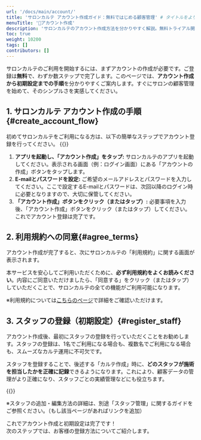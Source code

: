 ```yaml
---
url: '/docs/main/account/'
title: 'サロンカルテ アカウント作成ガイド：無料ではじめる顧客管理' # タイトルをより具体的に、メリットを強調
menuTitle: '👤アカウント作成'
description: 'サロンカルテのアカウント作成方法を分かりやすく解説。無料トライアル開始から利用規約同意、スタッフ登録までのステップを画像付きでご案内します。すぐにサロン顧客管理を始めましょう。'
toc: true
weight: 10200
tags: []
contributors: []
---
```


サロンカルテのご利用を開始するには、まずアカウントの作成が必要です。ご登録は**無料**で、わずか数ステップで完了します。このページでは、**アカウント作成から初期設定までの手順**を分かりやすくご案内します。すぐにサロンの顧客管理を始めて、そのシンプルさを実感してください。

## 1. サロンカルテ アカウント作成の手順{#create_account_flow}

初めてサロンカルテをご利用になる方は、以下の簡単なステップでアカウント登録を行ってください。
{{<iTablet filename="img/signup" msg="サロンカルテアカウント作成画面の「アカウントの作成」ボタンをタップ" >}}



<ol>
  <li><strong>アプリを起動し、「アカウント作成」をタップ:</strong>
    サロンカルテのアプリを起動してください。表示される画面（例：ログイン画面）にある「アカウントの作成」ボタンをタップします。
  </li>
  <li><strong>E-mailとパスワードを設定:</strong>
    ご希望のメールアドレスとパスワードを入力してください。ここで設定するE-mailとパスワードは、次回以降のログイン時に必要となりますので、大切に保管してください。
  </li>
  <li><strong>「アカウント作成」ボタンをクリック（またはタップ）:</strong>
    必要事項を入力後、「アカウント作成」ボタンをクリック（またはタップ）してください。これでアカウント登録は完了です。
  </li>
</ol>

## 2. 利用規約への同意{#agree_terms}

アカウント作成が完了すると、次にサロンカルテの「利用規約」に関する画面が表示されます。

本サービスを安心してご利用いただくために、**必ず利用規約をよくお読みください**。内容にご同意いただけましたら、「同意する」をクリック（またはタップ）していただくことで、サロンカルテの全ての機能がご利用可能になります。

<p class="mt-4 text-muted">
  ※利用規約については<a href="/docs/system/agree/">こちらのページ</a>で詳細をご確認いただけます。
</p>

## 3. スタッフの登録（初期設定）{#register_staff}

アカウント作成後、最初にスタッフの登録を行っていただくことをお勧めします。スタッフの登録は、1名でご利用になる場合も、複数名でご利用になる場合も、スムーズなカルテ運用に不可欠です。

スタッフを登録することで、後述する「カルテ作成」時に、**どのスタッフが施術を担当したかを正確に記録**できるようになります。これにより、顧客データの管理がより正確になり、スタッフごとの実績管理などにも役立ちます。

{{<iTablet filename="img/addStaff" msg="スタッフアカウントの追加画面で、氏名などを入力しスタッフを登録" >}}

<p class="mt-4 text-muted">
  ※スタッフの追加・編集方法の詳細は、別途「スタッフ管理」に関するガイドをご参照ください。（もし該当ページがあればリンクを追加）
</p>

<p class="lead mt-5 text-center">
  これでアカウント作成と初期設定は完了です！<br>
  次のステップでは、お客様の登録方法についてご紹介します。
</p>

